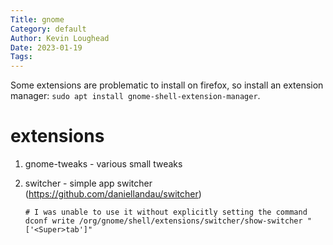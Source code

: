 ```yaml
---  
Title: gnome  
Category: default  
Author: Kevin Loughead  
Date: 2023-01-19  
Tags:   
---  
```


Some extensions are problematic to install on firefox, so install an extension manager: `sudo apt install gnome-shell-extension-manager`. 

# extensions

1. gnome-tweaks - various small tweaks
2. switcher - simple app switcher (https://github.com/daniellandau/switcher)

    ```
    # I was unable to use it without explicitly setting the command
    dconf write /org/gnome/shell/extensions/switcher/show-switcher "['<Super>tab']"
    ```

